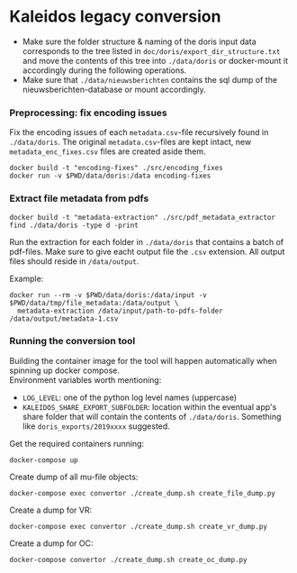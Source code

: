 # Kaleidos legacy conversion

- Make sure the folder structure & naming of the doris input data corresponds to the tree listed in `doc/doris/export_dir_structure.txt` and move the contents of this tree into `./data/doris` or docker-mount it accordingly during the following operations.
- Make sure that `./data/nieuwsberichten` contains the sql dump of the nieuwsberichten-database or mount accordingly.

### Preprocessing: fix encoding issues

Fix the encoding issues of each `metadata.csv`-file recursively found in `./data/doris`.
The original `metadata.csv`-files are kept intact, new `metadata_enc_fixes.csv` files are created aside them.
```
docker build -t "encoding-fixes" ./src/encoding_fixes
docker run -v $PWD/data/doris:/data encoding-fixes
```
### Extract file metadata from pdfs

```
docker build -t "metadata-extraction" ./src/pdf_metadata_extractor
find ./data/doris -type d -print
```
Run the extraction for each folder in `./data/doris` that contains a batch of pdf-files.
Make sure to give eacht output file the `.csv` extension.
All output files should reside in `/data/output`.  

Example:
```
docker run --rm -v $PWD/data/doris:/data/input -v $PWD/data/tmp/file_metadata:/data/output \
  metadata-extraction /data/input/path-to-pdfs-folder /data/output/metadata-1.csv
```

### Running the conversion tool

Building the container image for the tool will happen automatically when spinning up docker compose.  
Environment variables worth mentioning:
- `LOG_LEVEL`: one of the python log level names (uppercase)
- `KALEIDOS_SHARE_EXPORT_SUBFOLDER`: location within the eventual app's share folder that will contain the contents of `./data/doris`. Something like `doris_exports/2019xxxx` suggested. 

Get the required containers running:
```
docker-compose up
```

Create dump of all mu-file objects: 
```
docker-compose exec convertor ./create_dump.sh create_file_dump.py
```

Create a dump for VR: 
```
docker-compose exec convertor ./create_dump.sh create_vr_dump.py
```

Create a dump for OC: 
```
docker-compose convertor ./create_dump.sh create_oc_dump.py
```
